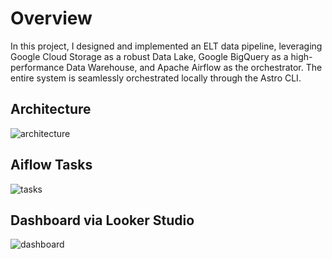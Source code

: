 Overview
========

In this project, I designed and implemented an ELT data pipeline, leveraging Google Cloud Storage as a robust Data Lake, Google BigQuery as a high-performance Data Warehouse, and Apache Airflow as the orchestrator. The entire system is seamlessly orchestrated locally through the Astro CLI.

## Architecture
![architecture]([/retail_de_project/images/elt_diagram.png](https://github.com/Younive/Retail-Data-Pipeline/blob/main/images/elt_diagram.png))

## Aiflow Tasks
![tasks]([/retail_de_project/images/data_pipeline.png](https://github.com/Younive/Retail-Data-Pipeline/blob/main/images/data_pipeline.png))

## Dashboard via Looker Studio
![dashboard]([/retail_de_project/images/dashboard.png](https://github.com/Younive/Retail-Data-Pipeline/blob/main/images/dashboard.png))


